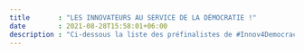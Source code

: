```yaml
---
title       : "LES INNOVATEURS AU SERVICE DE LA DÉMOCRATIE !"
date        : 2021-08-28T15:58:01+06:00
description : "Ci-dessous la liste des préfinalistes de #Innov4Democracy"
---
```


